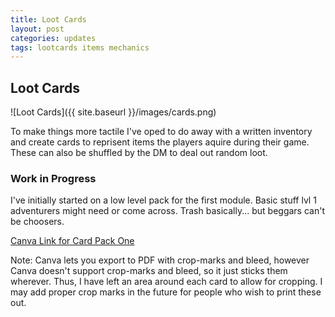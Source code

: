 ```yaml
---
title: Loot Cards
layout: post
categories: updates
tags: lootcards items mechanics
---
```

## Loot Cards

![Loot Cards]({{ site.baseurl }}/images/cards.png)

To make things more tactile I've oped to do away with a written inventory and create cards to reprisent items the players aquire during their game. These can also be shuffled by the DM to deal out random loot.

### Work in Progress

I've initially started on a low level pack for the first module. Basic stuff lvl 1 adventurers might need or come across. Trash basically... but beggars can't be choosers.

[Canva Link for Card Pack One](https://www.canva.com/design/DAGwKx_J5Fk/9ovlxCQ4nNbwwjjuS0yESw/view?utm_content=DAGwKx_J5Fk&utm_campaign=designshare&utm_medium=link2&utm_source=uniquelinks&utlId=hfc4094d7dc)

Note: Canva lets you export to PDF with crop-marks and bleed, however Canva doesn't support crop-marks and bleed, so it just sticks them wherever. Thus, I have left an area around each card to allow for cropping. I may add proper crop marks in the future for people who wish to print these out.
